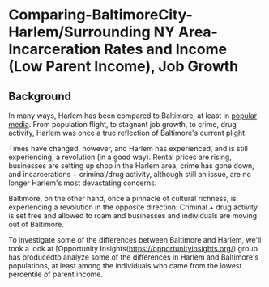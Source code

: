 # Comparing-BaltimoreCity-Harlem/Surrounding NY Area-Incarceration Rates and Income (Low Parent Income), Job Growth

## Background 

In many ways, Harlem has been compared to Baltimore, at least in [popular media](https://www.nytimes.com/interactive/2015/05/03/us/a-portrait-of-the-sandtown-neighborhood-in-baltimore.html). From population flight, to stagnant job growth, to crime, drug activity, Harlem was once a true reflection of Baltimore's current plight. 

Times have changed, however, and Harlem has experienced, and is still experiencing, a revolution (in a good way). Rental prices are rising, businesses are setting up shop in the Harlem area, crime has gone down, and incarcerations + criminal/drug activity, although still an issue, are no longer Harlem's most devastating concerns. 

Baltimore, on the other hand, once a pinnacle of cultural richness, is experiencing a revolution in the opposite direction: Criminal + drug activity is set free and allowed to roam and businesses and individuals are moving out of Baltimore. 

To investigate some of the differences between Baltimore and Harlem, we'll took a look at [Opportunity Insights(https://opportunityinsights.org/) group has producedto analyze some of the differences in Harlem and Baltimore's populations, at least among the individuals who came from the lowest percentile of parent income.

